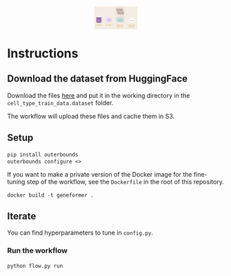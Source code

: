 <img style="display: block; float: left; max-width: 20%; height: auto; margin: auto; float: none!important;" src="/images/cell-classification.jpg"/>

# Instructions

## Download the dataset from HuggingFace
Download the files [here](https://huggingface.co/datasets/ctheodoris/Genecorpus-30M/tree/main/example_input_files/cell_classification/cell_type_annotation/cell_type_train_data.dataset) and put it in the working directory in the `cell_type_train_data.dataset` folder.

The workflow will upload these files and cache them in S3. 

## Setup
```
pip install outerbounds
outerbounds configure <>
```

If you want to make a private version of the Docker image for the fine-tuning step of the workflow, see the `Dockerfile` in the root of this repository. 

```
docker build -t geneformer .
```

## Iterate
You can find hyperparameters to tune in `config.py`. 

### Run the workflow
```
python flow.py run
```
